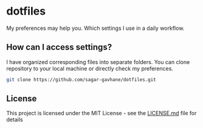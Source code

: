 # dotfiles

My preferences may help you. Which settings I use in a daily workflow.

## How can I access settings?

I have organized corresponding files into separate folders. You can clone repository to your local machine or directly check my preferences.

```bash
git clone https://github.com/sagar-gavhane/dotfiles.git
```

## License

This project is licensed under the MIT License - see the [LICENSE.md](LICENSE.md) file for details